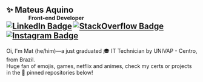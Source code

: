 ## ✨ Mateus Aquino<br><sup><sup>    Front-end Developer</sup></sup><br/>[![LinkedIn Badge](https://img.shields.io/badge/-LinkedIn-blue?&logo=Linkedin&logoColor=fefefe&link=https://www.linkedin.com/in/mateusaquino/)](https://www.linkedin.com/in/mateusaquino/)&ThinSpace;[![StackOverflow Badge](https://img.shields.io/badge/-StackOverflow-ef8236?&logoColor=fefefe&logo=StackOverflow&link=https://stackoverflow.com/users/7225971/mateus?tab=profile)](https://stackoverflow.com/users/7225971/mateus?tab=profile)&ThinSpace;[![Instagram Badge](https://img.shields.io/badge/-Instagram-8134af?&logoColor=fefefe&logo=instagram&link=https://www.instagram.com/mateusakino/)](https://www.instagram.com/mateusakino/)
Oi, I'm Mat (he/him)—a just graduated 🎓 IT Technician by UNIVAP - Centro, from Brazil.  
Huge fan of emojis, games, netflix and animes, check my certs or projects in the 📌 pinned repositories below!
